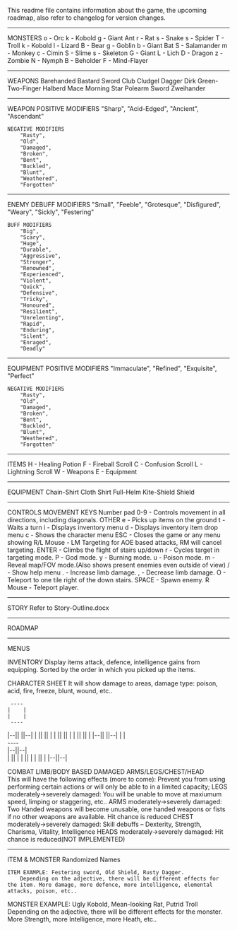 This readme file contains information about the game, the upcoming roadmap, also refer to changelog for version changes.
 
 ------------------------------------------------------------------------------------------------
MONSTERS
	o - Orc
	k - Kobold
	g - Giant Ant
	r - Rat
	s - Snake
	s - Spider
	T - Troll
	k - Kobold
	l - Lizard
	B - Bear
	g - Goblin
	b - Giant Bat
	S - Salamander
	m - Monkey
	c - Cimin
	S - Slime
	s - Skeleton
	G - Giant
	L - Lich
	D - Dragon
	z - Zombie
	N - Nymph
	B - Beholder
	F - Mind-Flayer
		
------------------------------------------------------------------------------------------------
WEAPONS
	Barehanded
	Bastard Sword
	Club
	Cludgel
	Dagger
	Dirk
	Green-Two-Finger
	Halberd
	Mace
	Morning Star
	Polearm
	Sword
	Zweihander

------------------------------------------------------------------------------------------------
WEAPON
	POSITIVE MODIFIERS
		"Sharp",
		"Acid-Edged",
		"Ancient",
		"Ascendant"

	NEGATIVE MODIFIERS
		"Rusty",
		"Old",
		"Damaged",
		"Broken",
		"Bent",
		"Buckled",
		"Blunt",
		"Weathered",
		"Forgotten"
			
------------------------------------------------------------------------------------------------
ENEMY
	DEBUFF MODIFIERS
		"Small",
		"Feeble",
		"Grotesque",
		"Disfigured",
		"Weary",
		"Sickly",
		"Festering"

	BUFF MODIFIERS
		"Big",
		"Scary",
		"Huge",
		"Durable",
		"Aggressive",
		"Stronger",
		"Renowned",
		"Experienced",
		"Violent",
		"Quick",
		"Defensive",
		"Tricky",
		"Honoured",
		"Resilient",
		"Unrelenting",
		"Rapid",
		"Enduring",
		"Silent",
		"Enraged",
		"Deadly"
		
------------------------------------------------------------------------------------------------	
EQUIPMENT
	POSITIVE MODIFIERS
		"Immaculate",
		"Refined",
		"Exquisite",
		"Perfect"
	  
	NEGATIVE MODIFIERS
		"Rusty",
		"Old",
		"Damaged",
		"Broken",
		"Bent",
		"Buckled",
		"Blunt",
		"Weathered",
		"Forgotten"
	
------------------------------------------------------------------------------------------------	  
ITEMS
	H - Healing Potion
	F - Fireball Scroll
	C - Confusion Scroll
	L - Lightning Scroll
	W - Weapons
	E - Equipment

------------------------------------------------------------------------------------------------	
EQUIPMENT
	Chain-Shirt
	Cloth Shirt
	Full-Helm
	Kite-Shield
	Shield

------------------------------------------------------------------------------------------------
CONTROLS
	MOVEMENT KEYS
		Number pad 0-9 - Controls movement in all directions, including diagonals.
	OTHER
		e - Picks up items on the ground
		t - Waits a turn
		i - Displays inventory menu
		d - Displays inventory item drop menu
		c - Shows the character menu
		ESC - Closes the game or any menu showing
		R/L Mouse - LM Targeting for AOE based attacks, RM will cancel targeting.
		ENTER - Climbs the flight of stairs up/down
		r - Cycles target in targeting mode.
		P - God mode.
		y - Burning mode.
		u - Poison mode.
		m - Reveal map/FOV mode.(Also shows present enemies even outside of view)
		/ - Show help menu
		. - Increase limb damage.
		, - Decrease limb damage.
		O - Teleport to one tile right of the down stairs.
		SPACE - Spawn enemy.
		R Mouse - Teleport player.
	
------------------------------------------------------------------------------------------------
STORY
     Refer to Story-Outline.docx
	 
------------------------------------------------------------------------------------------------	
ROADMAP

------------------------------------------------------------------------------------------------
MENUS

INVENTORY
	Display items attack, defence, intelligence gains from equipping. Sorted by the order in which you picked up the items.

CHARACTER SHEET
     It will show damage to areas, damage type: poison, acid, fire, freeze, blunt, wound, etc..

     ----
    |    |
    |    |
     ----
|--||    ||--|
|  ||    ||  |
|  ||    ||  |
|  ||    ||  |
|--||    ||--| 
    |    |  
     ----   
   |--||--|      
   |  ||  |
   |  ||  |
   |  ||  |
   |--||--|

 
COMBAT
	LIMB/BODY BASED DAMAGED
		ARMS/LEGS/CHEST/HEAD		
			This will have the following effects (more to come):
			Prevent you from using performing certain actions or will only be able to in a limited capacity;
		LEGS moderately->severely damaged: 
			You will be unable to move at maxiumum speed, limping or staggering, etc..
		ARMS moderately->severely damaged:
			Two Handed weapons will become unusable, one handed weapons or fists if no other weapons are available.
			Hit chance is reduced
		CHEST moderately->severely damaged:
			Skill debuffs – Dexterity, Strength, Charisma, Vitality, Intelligence
		HEADS moderately->severely damaged:
			Hit chance is reduced(NOT IMPLEMENTED)
			
------------------------------------------------------------------------------------------------
ITEM & MONSTER Randomized Names

	ITEM EXAMPLE: Festering sword, Old Shield, Rusty Dagger.
		Depending on the adjective, there will be different effects for the item. More damage, more defence, more intelligence, elemental attacks, poison, etc..
	
MONSTER EXAMPLE: Ugly Kobold, Mean-looking Rat, Putrid Troll	
		Depending on the adjective, there will be different effects for the monster. More Strength, more Intelligence, more Heath, etc..